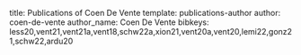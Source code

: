 title: Publications of Coen De Vente
template: publications-author
author: coen-de-vente
author_name: Coen De Vente
bibkeys: less20,vent21,vent21a,vent18,schw22a,xion21,vent20a,vent20,lemi22,gonz21,schw22,ardu20